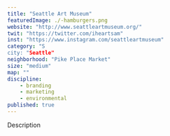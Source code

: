 ```yaml
---
title: "Seattle Art Museum"
featuredImage: ./-hamburgers.png
website: "http://www.seattleartmuseum.org/"
twit: "https://twitter.com/iheartsam"
inst: "https://www.instagram.com/seattleartmuseum"
category: "S
city: "Seattle"
neighborhood: "Pike Place Market"
size: "medium"
map: ""
discipline:
    - branding
    - marketing
    - environmental
published: true
---
```


Description
